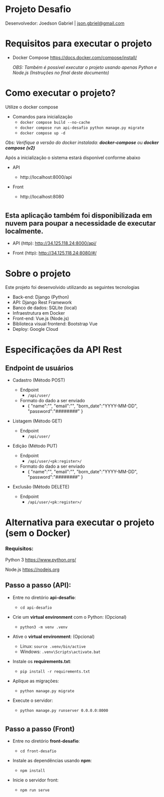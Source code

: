 # Projeto Desafio

Desenvolvedor: Joedson Gabriel | json.gbriel@gmail.com
#

# Requisitos para executar o projeto

* Docker Compose https://docs.docker.com/compose/install/

    *OBS: Também é possível executar o projeto usando apenas Python e Node.js  (Instruções no final deste documento)*

#

# Como executar o projeto?

Utilize o docker compose

* Comandos para inicialização
   * ```docker compose build --no-cache```
   * ```docker compose run api-desafio python manage.py migrate```
   * ```docker compose up -d```

*Obs: Verifique a versão do docker instalada: **docker-compose** ou **docker compose (v2)***

Após a inicialização o sistema estará disponível conforme abaixo

* API
    * http://localhost:8000/api

* Front
    * http://localhost:8080


#

## Esta aplicação também foi disponibilizada em nuvem para poupar a necessidade de executar localmente.

- API (http): http://34.125.118.24:8000/api/

- Front (http): http://34.125.118.24:8080/#/

#

# Sobre o projeto
Este projeto foi desenvolvido utilizando as seguintes tecnologias

* Back-end: Django (Python)
* API: Django Rest Framework
* Banco de dados: SQLite (local)
* Infraestrutura em Docker
* Front-end: Vue.js (Node.js)
* Biblioteca visual frontend: Bootstrap Vue
* Deploy: Google Cloud

#
# Especificações da API Rest
 
## Endpoint de usuários

* Cadastro (Método POST)
    * Endpoint
        * ```/api/user/```
    * Formato do dado a ser enviado
        * {
            "name":"",
            "email":"",
            "born_date":"YYYY-MM-DD",
            "password":"########"
        }

* Listagem (Método GET)
    * Endpoint
        * ```/api/user/```

* Edição (Método PUT)
    * Endpoint
        * ```/api/user/<pk:register>/```
    * Formato do dado a ser enviado
        * {
            "name":"",
            "email":"",
            "born_date":"YYYY-MM-DD",
            "password":"########"
        }
* Exclusão (Método DELETE)
    * Endpoint
        * ```/api/user/<pk:register>/```

#

# Alternativa para executar o projeto (sem o Docker)

### Requisitos: 

Python 3 https://www.python.org/

Node.js https://nodejs.org

## Passo a passo (API):

* Entre no diretório **api-desafio**:
    * ```cd api-desafio```

* Crie um **virtual environment** com o Python: (Opcional)
    * ```python3 -m venv .venv```

* Ative o **virtual environment**: (Opcional)
    * Linux: ```source .venv/bin/active```
    * Windows: ```.venv\Scripts\activate.bat```

* Instale os **requirements.txt**:
    * ```pip install -r requirements.txt```

* Aplique as migrações:
    * ```python manage.py migrate```

* Execute o servidor:
    * ```python manage.py runserver 0.0.0.0:8000```
#

## Passo a passo (Front)

* Entre no diretório **front-desafio**:
    * ```cd front-desafio```

* Instale as dependências usando **npm**:
    * ```npm install```

* Inicie o servidor front:

    * ```npm run serve```
